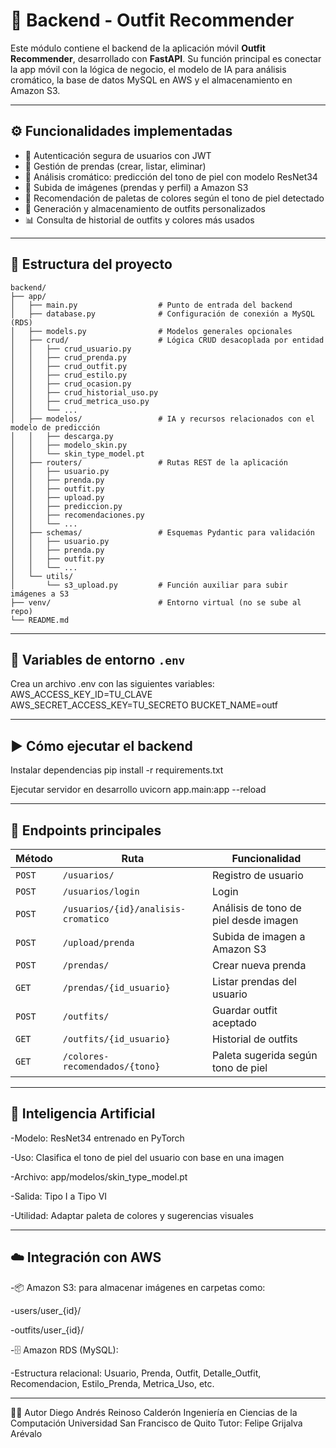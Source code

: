 # 🧠 Backend - Outfit Recommender

Este módulo contiene el backend de la aplicación móvil **Outfit Recommender**, desarrollado con **FastAPI**. Su función principal es conectar la app móvil con la lógica de negocio, el modelo de IA para análisis cromático, la base de datos MySQL en AWS y el almacenamiento en Amazon S3.

---

## ⚙️ Funcionalidades implementadas

- 🔐 Autenticación segura de usuarios con JWT
- 👕 Gestión de prendas (crear, listar, eliminar)
- 🌈 Análisis cromático: predicción del tono de piel con modelo ResNet34
- 📸 Subida de imágenes (prendas y perfil) a Amazon S3
- 🎨 Recomendación de paletas de colores según el tono de piel detectado
- 👗 Generación y almacenamiento de outfits personalizados
- 📊 Consulta de historial de outfits y colores más usados

---

## 📂 Estructura del proyecto

```plaintext
backend/
├── app/
│   ├── main.py                  # Punto de entrada del backend
│   ├── database.py              # Configuración de conexión a MySQL (RDS)
│   ├── models.py                # Modelos generales opcionales
│   ├── crud/                    # Lógica CRUD desacoplada por entidad
│   │   ├── crud_usuario.py
│   │   ├── crud_prenda.py
│   │   ├── crud_outfit.py
│   │   ├── crud_estilo.py
│   │   ├── crud_ocasion.py
│   │   ├── crud_historial_uso.py
│   │   ├── crud_metrica_uso.py
│   │   └── ...
│   ├── modelos/                 # IA y recursos relacionados con el modelo de predicción
│   │   ├── descarga.py
│   │   ├── modelo_skin.py
│   │   └── skin_type_model.pt
│   ├── routers/                 # Rutas REST de la aplicación
│   │   ├── usuario.py
│   │   ├── prenda.py
│   │   ├── outfit.py
│   │   ├── upload.py
│   │   ├── prediccion.py
│   │   ├── recomendaciones.py
│   │   └── ...
│   ├── schemas/                 # Esquemas Pydantic para validación
│   │   ├── usuario.py
│   │   ├── prenda.py
│   │   ├── outfit.py
│   │   └── ...
│   └── utils/
│       └── s3_upload.py         # Función auxiliar para subir imágenes a S3
├── venv/                        # Entorno virtual (no se sube al repo)
└── README.md              
```
---
## 🔐 Variables de entorno `.env`
Crea un archivo .env con las siguientes variables:
AWS_ACCESS_KEY_ID=TU_CLAVE
AWS_SECRET_ACCESS_KEY=TU_SECRETO
BUCKET_NAME=outf

---
## ▶️ Cómo ejecutar el backend
 Instalar dependencias
pip install -r requirements.txt

Ejecutar servidor en desarrollo
uvicorn app.main:app --reload

---
## 📡 Endpoints principales
| **Método** | **Ruta** | **Funcionalidad** |
|------------|----------|-------------------|
| `POST`     | `/usuarios/` | Registro de usuario |
| `POST`     | `/usuarios/login` | Login |
| `POST`     | `/usuarios/{id}/analisis-cromatico` | Análisis de tono de piel desde imagen |
| `POST`     | `/upload/prenda` | Subida de imagen a Amazon S3 |
| `POST`     | `/prendas/` | Crear nueva prenda |
| `GET`      | `/prendas/{id_usuario}` | Listar prendas del usuario |
| `POST`     | `/outfits/` | Guardar outfit aceptado |
| `GET`      | `/outfits/{id_usuario}` | Historial de outfits |
| `GET`      | `/colores-recomendados/{tono}` | Paleta sugerida según tono de piel |

---
## 🧠 Inteligencia Artificial
-Modelo: ResNet34 entrenado en PyTorch

-Uso: Clasifica el tono de piel del usuario con base en una imagen

-Archivo: app/modelos/skin_type_model.pt

-Salida: Tipo I a Tipo VI

-Utilidad: Adaptar paleta de colores y sugerencias visuales

---

## ☁️ Integración con AWS
-📦 Amazon S3: para almacenar imágenes en carpetas como:

  -users/user_{id}/

  -outfits/user_{id}/

-🗄️ Amazon RDS (MySQL):

-Estructura relacional: Usuario, Prenda, Outfit, Detalle_Outfit, Recomendacion, Estilo_Prenda, Metrica_Uso, etc.

---
👨‍💻 Autor
Diego Andrés Reinoso Calderón
Ingeniería en Ciencias de la Computación
Universidad San Francisco de Quito
Tutor: Felipe Grijalva Arévalo
